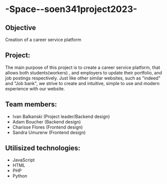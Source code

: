 # -Space--soen341project2023-

## Objective

Creation of a career service platform

## Project:

The main purpose of this project is to create a career service platform, that allows both students(workers) , and employers to update their portfolio, and job postings respectively. Just like other similar websites, such as "indeed" and "Job bank", we strive to create and intuitive, simple to use and modern experience with our website.


## Team members:
* Ivan Balkanski (Project leader/Backend design)
* Adam Boucher (Backend design)
* Charisse Flores (Frontend design)
* Sandra Umurerw (Frontend design)

## Utilisized technologies:
* JavaScript
* HTML
* PHP
* Python
